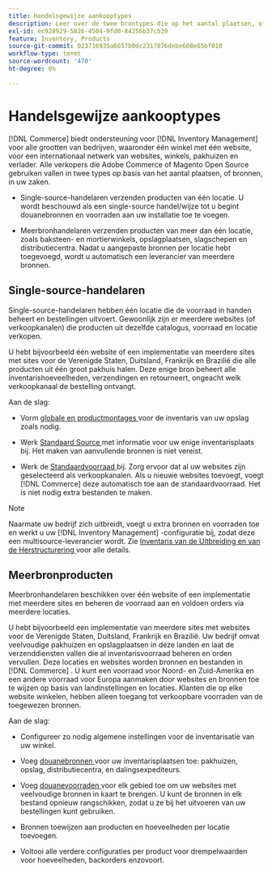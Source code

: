 ```yaml
---
title: Handelsgewijze aankooptypes
description: Leer over de twee brontypes die op het aantal plaatsen, of bronnen, in uw zaken worden gebaseerd.
exl-id: ec928929-5826-4504-9fd0-84256b37cb39
feature: Inventory, Products
source-git-commit: 023716935a6657b0dc2317876debe608e65bf010
workflow-type: tm+mt
source-wordcount: '470'
ht-degree: 0%

---
```


# Handelsgewijze aankooptypes

[!DNL Commerce] biedt ondersteuning voor [!DNL Inventory Management] voor alle grootten van bedrijven, waaronder één winkel met één website, voor een internationaal netwerk van websites, winkels, pakhuizen en verlader. Alle verkopers die Adobe Commerce of Magento Open Source gebruiken vallen in twee types op basis van het aantal plaatsen, of bronnen, in uw zaken.

- Single-source-handelaren verzenden producten van één locatie. U wordt beschouwd als een single-source handel/wijze tot u begint douanebronnen en voorraden aan uw installatie toe te voegen.

- Meerbronhandelaren verzenden producten van meer dan één locatie, zoals baksteen- en mortierwinkels, opslagplaatsen, slagschepen en distributiecentra. Nadat u aangepaste bronnen per locatie hebt toegevoegd, wordt u automatisch een leverancier van meerdere bronnen.

## Single-source-handelaren

Single-source-handelaren hebben één locatie die de voorraad in handen beheert en bestellingen uitvoert. Gewoonlijk zijn er meerdere websites (of verkoopkanalen) die producten uit dezelfde catalogus, voorraad en locatie verkopen.

U hebt bijvoorbeeld één website of een implementatie van meerdere sites met sites voor de Verenigde Staten, Duitsland, Frankrijk en Brazilië die alle producten uit één groot pakhuis halen. Deze enige bron beheert alle inventarishoeveelheden, verzendingen en retourneert, ongeacht welk verkoopkanaal de bestelling ontvangt.

Aan de slag:

- Vorm [ globale en productmontages ](configuration.md) voor de inventaris van uw opslag zoals nodig.

- Werk [ Standaard Source ](sources-manage.md) met informatie voor uw enige inventarisplaats bij. Het maken van aanvullende bronnen is niet vereist.

- Werk de [ Standaardvoorraad ](stocks-manage.md) bij. Zorg ervoor dat al uw websites zijn geselecteerd als verkoopkanalen. Als u nieuwe websites toevoegt, voegt [!DNL Commerce] deze automatisch toe aan de standaardvoorraad. Het is niet nodig extra bestanden te maken.

>[!NOTE]
>
>Naarmate uw bedrijf zich uitbreidt, voegt u extra bronnen en voorraden toe en werkt u uw [!DNL Inventory Management] -configuratie bij, zodat deze een multisource-leverancier wordt. Zie [ Inventaris van de Uitbreiding en van de Herstructurering ](expand-restructure.md) voor alle details.

## Meerbronproducten

Meerbronhandelaren beschikken over één website of een implementatie met meerdere sites en beheren de voorraad aan en voldoen orders via meerdere locaties.

U hebt bijvoorbeeld een implementatie van meerdere sites met websites voor de Verenigde Staten, Duitsland, Frankrijk en Brazilië. Uw bedrijf omvat veelvoudige pakhuizen en opslagplaatsen in deze landen en laat de verzenddiensten vallen die al inventarisvoorraad beheren en orden vervullen. Deze locaties en websites worden bronnen en bestanden in [!DNL Commerce] . U kunt een voorraad voor Noord- en Zuid-Amerika en een andere voorraad voor Europa aanmaken door websites en bronnen toe te wijzen op basis van landinstellingen en locaties. Klanten die op elke website winkelen, hebben alleen toegang tot verkoopbare voorraden van de toegewezen bronnen.

Aan de slag:

- Configureer zo nodig algemene instellingen voor de inventarisatie van uw winkel.

- Voeg [ douanebronnen ](sources-add.md) voor uw inventarisplaatsen toe: pakhuizen, opslag, distributiecentra, en dalingsexpediteurs.

- Voeg [ douanevoorraden ](stocks-add.md) voor elk gebied toe om uw websites met veelvoudige bronnen in kaart te brengen. U kunt de bronnen in elk bestand opnieuw rangschikken, zodat u ze bij het uitvoeren van uw bestellingen kunt gebruiken.

- Bronnen toewijzen aan producten en hoeveelheden per locatie toevoegen.

- Voltooi alle verdere configuraties per product voor drempelwaarden voor hoeveelheden, backorders enzovoort.
